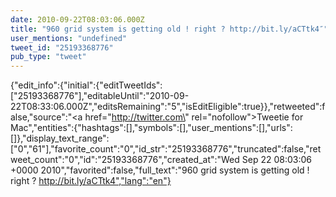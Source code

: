 ```yaml
---
date: 2010-09-22T08:03:06.000Z
title: "960 grid system is getting old ! right ? http://bit.ly/aCTtk4″"
user_mentions: "undefined"
tweet_id: "25193368776"
pub_type: "tweet"
---
```

{"edit_info":{"initial":{"editTweetIds":["25193368776"],"editableUntil":"2010-09-22T08:33:06.000Z","editsRemaining":"5","isEditEligible":true}},"retweeted":false,"source":"<a href=\"http://twitter.com\" rel=\"nofollow\">Tweetie for Mac</a>","entities":{"hashtags":[],"symbols":[],"user_mentions":[],"urls":[]},"display_text_range":["0","61"],"favorite_count":"0","id_str":"25193368776","truncated":false,"retweet_count":"0","id":"25193368776","created_at":"Wed Sep 22 08:03:06 +0000 2010","favorited":false,"full_text":"960 grid system is getting old ! right ? http://bit.ly/aCTtk4","lang":"en"}
